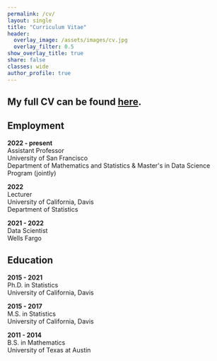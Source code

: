 ```yaml
---
permalink: /cv/
layout: single
title: "Curriculum Vitae"
header:
  overlay_image: /assets/images/cv.jpg
  overlay_filter: 0.5
show_overlay_title: true
share: false
classes: wide
author_profile: true  
---
```


My full CV can be found <a href="/assets/pdf/cv.pdf" target="_blank">here</a>.
---------------


Employment
---------------

__2022 - present__<br/>
Assistant Professor<br/>
University of San Francisco<br/>
Department of Mathematics and Statistics & Master's in Data Science Program (jointly)


__2022__<br/>
Lecturer<br/>
University of California, Davis<br/>
Department of Statistics 

__2021 - 2022__<br/>
Data Scientist<br/>
Wells Fargo

Education
---------------

__2015 - 2021__<br/>
Ph.D. in Statistics<br/>
University of California, Davis

__2015 - 2017__<br/>
M.S. in Statistics<br/>
University of California, Davis

__2011 - 2014__<br/>
B.S. in Mathematics<br/>
University of Texas at Austin


